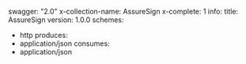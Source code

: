 swagger: "2.0"
x-collection-name: AssureSign
x-complete: 1
info:
  title: AssureSign
  version: 1.0.0
schemes:
- http
produces:
- application/json
consumes:
- application/json